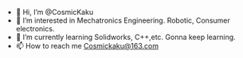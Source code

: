 - 👋 Hi, I’m @CosmicKaku
- 👀 I’m interested in Mechatronics Engineering. Robotic, Consumer electronics.
- 🌱 I’m currently learning Solidworks, C++,etc. Gonna keep learning.
- 📫 How to reach me Cosmickaku@163.com

<!---
CosmicKaku/CosmicKaku is a ✨ special ✨ repository because its `README.md` (this file) appears on your GitHub profile.
You can click the Preview link to take a look at your changes.
--->
